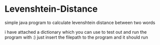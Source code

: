 # Levenshtein-Distance
simple java program to calculate levenshtein distance between two words


i have attached a dictionary which you can use to test out and run the program with :) just insert the filepath to the program and it should run
